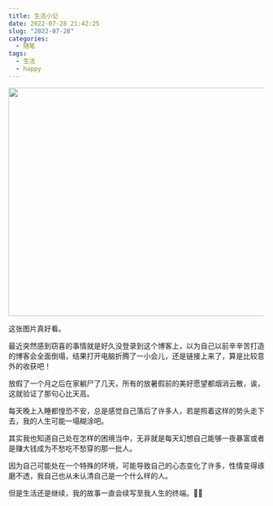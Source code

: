 ```yaml
---
title: 生活小记
date: 2022-07-28 21:42:25
slug: "2022-07-28"
categories:
  - 随笔
tags:
  - 生活
  - happy
---
```


<img src="https://blog.wangyunzi.com/article/DM_20220620173531_001.jpg" width="1000" height="450">

这张图片真好看。

<!-- more -->

最近突然感到窃喜的事情就是好久没登录到这个博客上，以为自己以前辛辛苦打造的博客会全面倒塌，结果打开电脑折腾了一小会儿，还是链接上来了，算是比较意外的收获吧！

放假了一个月之后在家躺尸了几天，所有的放暑假前的美好愿望都烟消云散，诶，这就验证了那句心比天高。

每天晚上入睡都惶恐不安，总是感觉自己落后了许多人，若是照着这样的势头走下去，我的人生可能一塌糊涂吧。

其实我也知道自己处在怎样的困境当中，无非就是每天幻想自己能够一夜暴富或者是赚大钱成为不愁吃不愁穿的那一批人。

因为自己可能处在一个特殊的环境，可能导致自己的心态变化了许多，性情变得琢磨不透，我自己也从未认清自己是一个什么样的人。

但是生活还是继续，我的故事一直会续写至我人生的终端。🐇🐇



